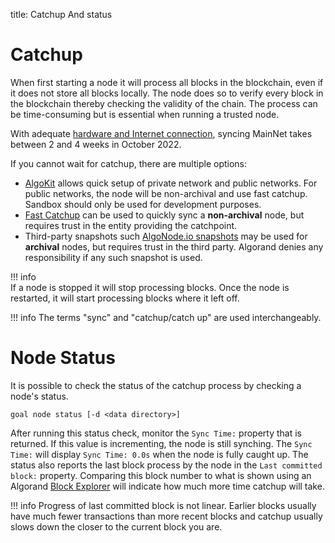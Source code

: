 title: Catchup And status

# Catchup

When first starting a node it will process all blocks in the blockchain, even if it does not store all blocks locally. The node does so to verify every block in the blockchain thereby checking the validity of the chain. The process can be time-consuming but is essential when running a trusted node.  

With adequate [hardware and Internet connection](../../setup/install#hardware-requirements), syncing MainNet takes between 2 and 4 weeks in October 2022.

If you cannot wait for catchup, there are multiple options:
* [AlgoKit](/docs/get-started/algokit) allows quick setup of private network and public networks. For public networks, the node will be non-archival and use fast catchup. Sandbox should only be used for development purposes.
* [Fast Catchup](../../setup/install#sync-node-network-using-fast-catchup) can be used to quickly sync a **non-archival** node, but requires trust in the entity providing the catchpoint.
* Third-party snapshots such [AlgoNode.io snapshots](https://algonode.io/extras/) may be used for **archival** nodes, but requires trust in the third party. Algorand denies any responsibility if any such snapshot is used.

!!! info    
    If a node is stopped it will stop processing blocks. Once the node is restarted, it will start processing blocks where it left off.

!!! info
    The terms "sync" and "catchup/catch up" are used interchangeably.

# Node Status

It is possible to check the status of the catchup process by checking a node's status.

```
goal node status [-d <data directory>]
```

After running this status check, monitor the `Sync Time:` property that is returned. If this value is incrementing, the node is still synching. The `Sync Time:` will display `Sync Time: 0.0s` when the node is fully caught up. The status also reports the last block process by the node in the `Last committed block:` property. Comparing this block number to what is shown using an Algorand [Block Explorer](https://developer.algorand.org/ecosystem-projects/#block-explorers) will indicate how much more time catchup will take.

!!! info
    Progress of last committed block is not linear. Earlier blocks usually have much fewer transactions than more recent blocks and catchup usually slows down the closer to the current block you are.



